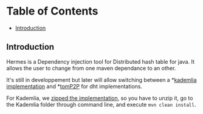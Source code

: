 # Table of Contents

* [Introduction](https://github.com/henribouvet/Hermes#Introduction)

## Introduction
Hermes is a Dependency injection tool for Distributed hash table for java. It allows the user to change from one maven dependance to an other. 

It's still in developpement but later will allow switching between a *[kademlia implementation](https://github.com/JoshuaKissoon/Kademlia) and *[tomP2P](https://github.com/tomp2p/TomP2P) for dht implementations. 

For Kademlia, we [zipped the implementation](https://uncloud.univ-nantes.fr/index.php/s/Ac3M6SKR6MCrqnq), so you have to unzip it, go to the Kademlia folder through command line, and execute `mvn clean install`.
